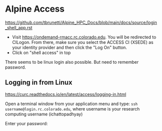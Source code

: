# Alpine Access

https://github.com/tbrunetti/Alpine_HPC_Docs/blob/main/docs/source/login_shell_app.rst

+ Visit https://ondemand-rmacc.rc.colorado.edu. You will be redirected to CILogon. From there, make sure you select the ACCESS CI (XSEDE) as your identity provider and then click the "Log On" button.
+ Click on "shell access" in top


There seems to be linux login also possible. But need to remember password.

## Logging in from Linux

https://curc.readthedocs.io/en/latest/access/logging-in.html

Open a terminal window from your application menu and type: `ssh username@login.rc.colorado.edu`, where username is your research computing username (ichattopadhyay)

Enter your password:


